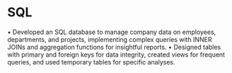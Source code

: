 # SQL
•	Developed an SQL database to manage company data on employees, departments, and projects, implementing complex queries with INNER JOINs and aggregation functions for insightful reports. 
•	Designed tables with primary and foreign keys for data integrity, created views for frequent queries, and used temporary tables for specific analyses.
